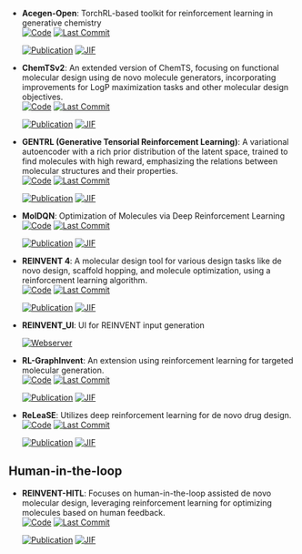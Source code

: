 



- **Acegen-Open**: TorchRL-based toolkit for reinforcement learning in generative chemistry  
    [![Code](https://img.shields.io/github/stars/acellera/acegen-open?style=for-the-badge&logo=github)](https://github.com/acellera/acegen-open) 
    [![Last Commit](https://img.shields.io/github/last-commit/acellera/acegen-open?style=for-the-badge&logo=github)](https://github.com/acellera/acegen-open) 

    [![Publication](https://img.shields.io/badge/Publication-Citations:14-blue?style=for-the-badge&logo=bookstack)](https://doi.org/10.1186/s13321-022-00646-z) 
    [![JIF](https://img.shields.io/badge/Impact_Factor-7.10-purple?style=for-the-badge&logo=academia)](https://doi.org/10.1186/s13321-022-00646-z)



- **ChemTSv2**: An extended version of ChemTS, focusing on functional molecular design using de novo molecule generators, incorporating improvements for LogP maximization tasks and other molecular design objectives.  
    [![Code](https://img.shields.io/github/stars/molecule-generator-collection/ChemTSv2?style=for-the-badge&logo=github)](https://github.com/molecule-generator-collection/ChemTSv2) 
    [![Last Commit](https://img.shields.io/github/last-commit/molecule-generator-collection/ChemTSv2?style=for-the-badge&logo=github)](https://github.com/molecule-generator-collection/ChemTSv2) 

    [![Publication](https://img.shields.io/badge/Publication-Citations:8-blue?style=for-the-badge&logo=bookstack)](https://doi.org/10.1002/wcms.1680) 
    [![JIF](https://img.shields.io/badge/Impact_Factor-16.80-purple?style=for-the-badge&logo=academia)](https://doi.org/10.1002/wcms.1680)



- **GENTRL (Generative Tensorial Reinforcement Learning)**: A variational autoencoder with a rich prior distribution of the latent space, trained to find molecules with high reward, emphasizing the relations between molecular structures and their properties.  
    [![Code](https://img.shields.io/github/stars/insilicomedicine/GENTRL?style=for-the-badge&logo=github)](https://github.com/insilicomedicine/GENTRL) 
    [![Last Commit](https://img.shields.io/github/last-commit/insilicomedicine/GENTRL?style=for-the-badge&logo=github)](https://github.com/insilicomedicine/GENTRL) 

    [![Publication](https://img.shields.io/badge/Publication-Citations:814-blue?style=for-the-badge&logo=bookstack)](https://doi.org/10.1038/s41587-019-0224-x) 
    [![JIF](https://img.shields.io/badge/Impact_Factor-33.10-purple?style=for-the-badge&logo=academia)](https://doi.org/10.1038/s41587-019-0224-x)



- **MolDQN**: Optimization of Molecules via Deep Reinforcement Learning  
    [![Code](https://img.shields.io/github/stars/google-research/google-research/tree/master/mol_dqn?style=for-the-badge&logo=github)](https://github.com/google-research/google-research/tree/master/mol_dqn) 
    [![Last Commit](https://img.shields.io/github/last-commit/google-research/google-research/tree/master/mol_dqn?style=for-the-badge&logo=github)](https://github.com/google-research/google-research/tree/master/mol_dqn) 

    [![Publication](https://img.shields.io/badge/Publication-Citations:266-blue?style=for-the-badge&logo=bookstack)](https://doi.org/10.1038/s41598-019-47148-x) 
    [![JIF](https://img.shields.io/badge/Impact_Factor-3.80-purple?style=for-the-badge&logo=academia)](https://doi.org/10.1038/s41598-019-47148-x)



- **REINVENT 4**: A molecular design tool for various design tasks like de novo design, scaffold hopping, and molecule optimization, using a reinforcement learning algorithm.  
    [![Code](https://img.shields.io/github/stars/MolecularAI/REINVENT4?style=for-the-badge&logo=github)](https://github.com/MolecularAI/REINVENT4) 
    [![Last Commit](https://img.shields.io/github/last-commit/MolecularAI/REINVENT4?style=for-the-badge&logo=github)](https://github.com/MolecularAI/REINVENT4) 

    [![Publication](https://img.shields.io/badge/Publication-Citations:34-blue?style=for-the-badge&logo=bookstack)](https://doi.org/10.1186/s13321-024-00812-5) 
    [![JIF](https://img.shields.io/badge/Impact_Factor-7.10-purple?style=for-the-badge&logo=academia)](https://doi.org/10.1186/s13321-024-00812-5)



- **REINVENT_UI**: UI for REINVENT input generation  


    [![Webserver](https://img.shields.io/badge/Webserver-online-brightgreen?style=for-the-badge&logo=cachet&logoColor=65FF8F)](https://reinvent-ui.streamlit.app/REINVENT_UI) 


- **RL-GraphInvent**: An extension using reinforcement learning for targeted molecular generation.  
    [![Code](https://img.shields.io/github/stars/olsson-group/RL-GraphINVENT?style=for-the-badge&logo=github)](https://github.com/olsson-group/RL-GraphINVENT) 
    [![Last Commit](https://img.shields.io/github/last-commit/olsson-group/RL-GraphINVENT?style=for-the-badge&logo=github)](https://github.com/olsson-group/RL-GraphINVENT) 

    [![Publication](https://img.shields.io/badge/Publication-Citations:92-blue?style=for-the-badge&logo=bookstack)](https://doi.org/10.1088/2632-2153/abcf91) 
    [![JIF](https://img.shields.io/badge/Impact_Factor-6.30-purple?style=for-the-badge&logo=academia)](https://doi.org/10.1088/2632-2153/abcf91)



- **ReLeaSE**: Utilizes deep reinforcement learning for de novo drug design.  
    [![Code](https://img.shields.io/github/stars/isayev/ReLeaSE?style=for-the-badge&logo=github)](https://github.com/isayev/ReLeaSE) 
    [![Last Commit](https://img.shields.io/github/last-commit/isayev/ReLeaSE?style=for-the-badge&logo=github)](https://github.com/isayev/ReLeaSE) 

    [![Publication](https://img.shields.io/badge/Publication-Citations:836-blue?style=for-the-badge&logo=bookstack)](https://doi.org/10.1126/sciadv.aap7885) 
    [![JIF](https://img.shields.io/badge/Impact_Factor-11.70-purple?style=for-the-badge&logo=academia)](https://doi.org/10.1126/sciadv.aap7885)


## **Human-in-the-loop**


- **REINVENT-HITL**: Focuses on human-in-the-loop assisted de novo molecular design, leveraging reinforcement learning for optimizing molecules based on human feedback.  
    [![Code](https://img.shields.io/github/stars/MolecularAI/reinvent-hitl?style=for-the-badge&logo=github)](https://github.com/MolecularAI/reinvent-hitl) 
    [![Last Commit](https://img.shields.io/github/last-commit/MolecularAI/reinvent-hitl?style=for-the-badge&logo=github)](https://github.com/MolecularAI/reinvent-hitl) 

    [![Publication](https://img.shields.io/badge/Publication-Citations:16-blue?style=for-the-badge&logo=bookstack)](https://doi.org/10.1186/s13321-022-00667-8) 
    [![JIF](https://img.shields.io/badge/Impact_Factor-7.10-purple?style=for-the-badge&logo=academia)](https://doi.org/10.1186/s13321-022-00667-8)



